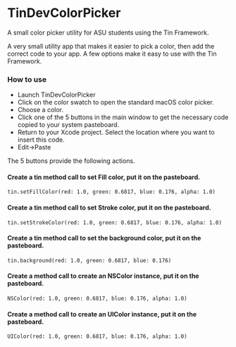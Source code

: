 # TinDevColorPicker
A small color picker utility for ASU students using the Tin Framework.

A very small utility app that makes it easier to pick a color, then add the correct code to your app. A few options make it easy to use with the Tin Framework. 

### How to use

- Launch TinDevColorPicker
- Click on the color swatch to open the standard macOS color picker.
- Choose a color.
- Click one of the 5 buttons in the main window to get the necessary code copied to your system pasteboard.
- Return to your Xcode project. Select the location where you want to insert this code.
- Edit->Paste

The 5 buttons provide the following actions.

#### Create a tin method call to set Fill color, put it on the pasteboard.

    tin.setFillColor(red: 1.0, green: 0.6817, blue: 0.176, alpha: 1.0)

#### Create a tin method call to set Stroke color, put it on the pasteboard.

    tin.setStrokeColor(red: 1.0, green: 0.6817, blue: 0.176, alpha: 1.0)

#### Create a tin method call to set the background color, put it on the pasteboard.

    tin.background(red: 1.0, green: 0.6817, blue: 0.176)

#### Create a method call to create an NSColor instance, put it on the pasteboard.

    NSColor(red: 1.0, green: 0.6817, blue: 0.176, alpha: 1.0)

#### Create a method call to create an UIColor instance, put it on the pasteboard.

    UIColor(red: 1.0, green: 0.6817, blue: 0.176, alpha: 1.0)

